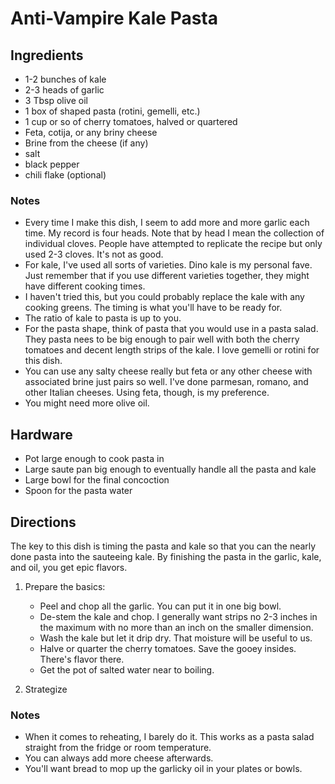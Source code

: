 # Anti-Vampire Kale Pasta

## Ingredients
* 1-2 bunches of kale 
* 2-3 heads of garlic
* 3 Tbsp olive oil
* 1 box of shaped pasta (rotini, gemelli, etc.)
* 1 cup or so of cherry tomatoes, halved or quartered
* Feta, cotija, or any briny cheese
* Brine from the cheese (if any)
* salt
* black pepper 
* chili flake (optional)

### Notes
* Every time I make this dish, I seem to add more and more garlic each time. My record is four heads. Note that by
  head I mean the collection of individual cloves. People have attempted to replicate the recipe but only used 2-3
  cloves. It's not as good.
* For kale, I've used all sorts of varieties. Dino kale is my personal fave. Just remember that if you use different
  varieties together, they might have different cooking times.
* I haven't tried this, but you could probably replace the kale with any cooking greens. The timing is what you'll 
  have to be ready for.
* The ratio of kale to pasta is up to you. 
* For the pasta shape, think of pasta that you would use in a pasta salad. They pasta nees to be big enough to pair 
  well with both the cherry tomatoes and decent length strips of the kale. I love gemelli or rotini for this dish.
* You can use any salty cheese really but feta or any other cheese with associated brine just pairs so well. I've done
  parmesan, romano, and other Italian cheeses. Using feta, though, is my preference.
* You might need more olive oil. 

## Hardware
* Pot large enough to cook pasta in
* Large saute pan big enough to eventually handle all the pasta and kale
* Large bowl for the final concoction
* Spoon for the pasta water

## Directions
The key to this dish is timing the pasta and kale so that you can the nearly done pasta into the sauteeing kale. By
finishing the pasta in the garlic, kale, and oil, you get epic flavors.

1. Prepare the basics:
     * Peel and chop all the garlic. You can put it in one big bowl.
     * De-stem the kale and chop. I generally want strips no 2-3 inches in the maximum with no more than an inch
       on the smaller dimension.
     * Wash the kale but let it drip dry. That moisture will be useful to us.
     * Halve or quarter the cherry tomatoes. Save the gooey insides. There's flavor there.
     * Get the pot of salted water near to boiling.
 
 2. Strategize

### Notes
* When it comes to reheating, I barely do it. This works as a pasta salad straight from the fridge or room temperature.
* You can always add more cheese afterwards.
* You'll want bread to mop up the garlicky oil in your plates or bowls.
